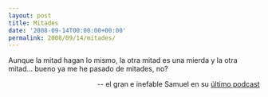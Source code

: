 ```yaml
---
layout: post
title: Mitades
date: '2008-09-14T00:00:00+00:00'
permalink: 2008/09/14/mitades/
---
```

<p class="frase">Aunque la mitad hagan lo mismo, la otra mitad es una mierda y la otra mitad... bueno ya me he pasado de mitades, no?</p><p align="right">-- el gran e inefable Samuel en su <a href="http://sopmacsl.com/2008/09/01/podcast-n18/">último podcast</a></p>
